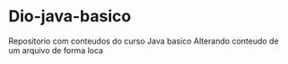 # Dio-java-basico
Repositorio com conteudos do curso Java basico
Alterando conteudo de um arquivo de forma loca
